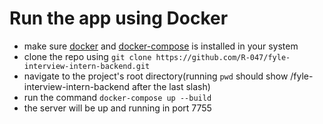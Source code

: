 # Run the app using Docker
- make sure [docker](https://docs.docker.com/engine/install/) and [docker-compose](https://docs.docker.com/compose/install/) is installed in your system
- clone the repo using `git clone https://github.com/R-047/fyle-interview-intern-backend.git`
- navigate to the project's root directory(running `pwd` should show /fyle-interview-intern-backend after the last slash)
- run the command `docker-compose up --build`
- the server will be up and running in port 7755
